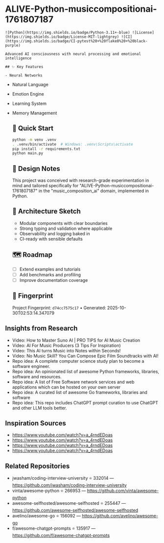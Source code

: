 # ALIVE-Python-musiccompositionai-1761807187

    ![Python](https://img.shields.io/badge/Python-3.11+-blue) ![License](https://img.shields.io/badge/License-MIT-lightgrey) ![CI](https://img.shields.io/badge/CI-pytest%20+%20flake8%20+%20black-purple)

    Advanced AI consciousness with neural processing and emotional intelligence

    ## ✨ Key Features

    - Neural Networks
- Natural Language
- Emotion Engine
- Learning System
- Memory Management

    ## 🚀 Quick Start

    ```bash
    python -m venv .venv
    . .venv/bin/activate  # Windows: .venv\Scripts\activate
    pip install -r requirements.txt
    python main.py
    ```

    ## 🧠 Design Notes

    This project was conceived with research-grade experimentation in mind and tailored specifically for "ALIVE-Python-musiccompositionai-1761807187" in the "music_composition_ai" domain, implemented in Python.

    ## 📐 Architecture Sketch

    - Modular components with clear boundaries
    - Strong typing and validation where applicable
    - Observability and logging baked in
    - CI-ready with sensible defaults

    ## 🗺️ Roadmap

    - [ ] Extend examples and tutorials
    - [ ] Add benchmarks and profiling
    - [ ] Improve documentation coverage

    ## 🔎 Fingerprint

    Project Fingerprint: `d74cc7575c17` • Generated: 2025-10-30T02:53:14.347079
    

## Insights from Research

- Video: How to Master Suno AI | PRO TIPS for AI Music Creation
- Video: AI For Music Producers (3 Tips For Inspiration)
- Video: This AI turns Music into Notes within Seconds!
- Video: No Music Skill? You Can Compose Epic Film Soundtracks with AI!
- Repo idea: A complete computer science study plan to become a software engineer.
- Repo idea: An opinionated list of awesome Python frameworks, libraries, software and resources.
- Repo idea: A list of Free Software network services and web applications which can be hosted on your own server
- Repo idea: A curated list of awesome Go frameworks, libraries and software
- Repo idea: This repo includes ChatGPT prompt curation to use ChatGPT and other LLM tools better.


## Inspiration Sources

- https://www.youtube.com/watch?v=a_4rndEDoas
- https://www.youtube.com/watch?v=a_4rndEDoas
- https://www.youtube.com/watch?v=a_4rndEDoas
- https://www.youtube.com/watch?v=a_4rndEDoas


## Related Repositories

- jwasham/coding-interview-university ⭐ 332014 — https://github.com/jwasham/coding-interview-university
- vinta/awesome-python ⭐ 266953 — https://github.com/vinta/awesome-python
- awesome-selfhosted/awesome-selfhosted ⭐ 255447 — https://github.com/awesome-selfhosted/awesome-selfhosted
- avelino/awesome-go ⭐ 156092 — https://github.com/avelino/awesome-go
- f/awesome-chatgpt-prompts ⭐ 135917 — https://github.com/f/awesome-chatgpt-prompts

    